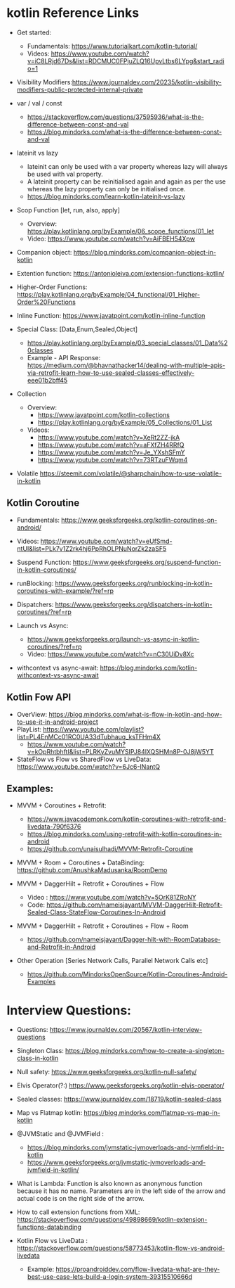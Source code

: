 # kotlin Reference Links

- Get started:
  - Fundamentals: https://www.tutorialkart.com/kotlin-tutorial/
  - Videos: https://www.youtube.com/watch?v=iC8LRjd67Ds&list=RDCMUC0FPjuZLQ16UpvLtbs6LYpg&start_radio=1

- Visibility Modifiers:https://www.journaldev.com/20235/kotlin-visibility-modifiers-public-protected-internal-private
  
- var / val / const
  - https://stackoverflow.com/questions/37595936/what-is-the-difference-between-const-and-val
  - https://blog.mindorks.com/what-is-the-difference-between-const-and-val

- lateinit vs lazy
  - lateinit can only be used with a var property whereas lazy will always be used with val property. 
  - A lateinit property can be reinitialised again and again as per the use whereas the lazy property can only be initialised once.
  - https://blog.mindorks.com/learn-kotlin-lateinit-vs-lazy
  
- Scop Function [let, run, also, apply]
  - Overview: https://play.kotlinlang.org/byExample/06_scope_functions/01_let
  - Video: https://www.youtube.com/watch?v=AiFBEH54Xpw  

- Companion object: https://blog.mindorks.com/companion-object-in-kotlin  
- Extention function: https://antonioleiva.com/extension-functions-kotlin/
- Higher-Order Functions: https://play.kotlinlang.org/byExample/04_functional/01_Higher-Order%20Functions
- Inline Function: https://www.javatpoint.com/kotlin-inline-function

- Special Class: [Data,Enum,Sealed,Object]
  - https://play.kotlinlang.org/byExample/03_special_classes/01_Data%20classes
  - Example - API Response: https://medium.com/@bhavnathacker14/dealing-with-multiple-apis-via-retrofit-learn-how-to-use-sealed-classes-effectively-eee01b2bff45
  
- Collection
  - Overview: 
    - https://www.javatpoint.com/kotlin-collections
    - https://play.kotlinlang.org/byExample/05_Collections/01_List
  - Videos:
    - https://www.youtube.com/watch?v=XeRt2ZZ-jkA
    - https://www.youtube.com/watch?v=aFXfZH4RRfQ
    - https://www.youtube.com/watch?v=Je_YXshSFmY
    - https://www.youtube.com/watch?v=73RTzuFWqm4
  
 - Volatile	https://steemit.com/volatile/@sharpchain/how-to-use-volatile-in-kotlin
  
## Kotlin Coroutine
  - Fundamentals: https://www.geeksforgeeks.org/kotlin-coroutines-on-android/
  - Videos: https://www.youtube.com/watch?v=eUfSmd-ntUI&list=PLk7v1Z2rk4hj6PpRhOLPNuNorZk2zaSF5
   
- Suspend Function: https://www.geeksforgeeks.org/suspend-function-in-kotlin-coroutines/
   
- runBlocking: https://www.geeksforgeeks.org/runblocking-in-kotlin-coroutines-with-example/?ref=rp
   
- Dispatchers: https://www.geeksforgeeks.org/dispatchers-in-kotlin-coroutines/?ref=rp
   
- Launch vs Async: 
     - https://www.geeksforgeeks.org/launch-vs-async-in-kotlin-coroutines/?ref=rp
     - Video: https://www.youtube.com/watch?v=nC30UiDv8Xc

- withcontext vs async-await: https://blog.mindorks.com/kotlin-withcontext-vs-async-await
     
## Kotlin Fow API
- OverView: https://blog.mindorks.com/what-is-flow-in-kotlin-and-how-to-use-it-in-android-project
- PlayList: https://www.youtube.com/playlist?list=PL4EnMCc01RC0UA33dTubhauq_ksTFHm4X
  - https://www.youtube.com/watch?v=kOpRhtbhftI&list=PLRKyZvuMYSIPJ84lXQSHMn8P-0J8jW5YT
- StateFlow vs Flow vs SharedFlow vs LiveData: https://www.youtube.com/watch?v=6Jc6-INantQ

## Examples:
  - MVVM + Coroutines + Retrofit: 
    - https://www.javacodemonk.com/kotlin-coroutines-with-retrofit-and-livedata-790f6376
    - https://blog.mindorks.com/using-retrofit-with-kotlin-coroutines-in-android
    - https://github.com/unaisulhadi/MVVM-Retrofit-Coroutine
        
  - MVVM + Room + Coroutines + DataBinding: https://github.com/AnushkaMadusanka/RoomDemo

- MVVM + DaggerHilt + Retrofit + Coroutines + Flow
    - Video : https://www.youtube.com/watch?v=5OrK81ZRoNY
    - Code: https://github.com/nameisjayant/MVVM-DaggerHilt-Retrofit-Sealed-Class-StateFlow-Coroutines-In-Android

 - MVVM + DaggerHilt + Retrofit + Coroutines + Flow + Room
    - https://github.com/nameisjayant/Dagger-hilt-with-RoomDatabase-and-Retrofit-in-Android     
  
 - Other Operation [Series Network Calls, Parallel Network Calls etc]
    - https://github.com/MindorksOpenSource/Kotlin-Coroutines-Android-Examples


# Interview Questions:

  - Questions: https://www.journaldev.com/20567/kotlin-interview-questions
  
  - Singleton Class: https://blog.mindorks.com/how-to-create-a-singleton-class-in-kotlin
  
  - Null safety: https://www.geeksforgeeks.org/kotlin-null-safety/
  
  - Elvis Operator(?:) https://www.geeksforgeeks.org/kotlin-elvis-operator/
  
  - Sealed classes: https://www.journaldev.com/18719/kotlin-sealed-class
  
  - Map vs Flatmap kotlin: https://blog.mindorks.com/flatmap-vs-map-in-kotlin

  - @JVMStatic and @JVMField : 
     - https://blog.mindorks.com/jvmstatic-jvmoverloads-and-jvmfield-in-kotlin
     - https://www.geeksforgeeks.org/jvmstatic-jvmoverloads-and-jvmfield-in-kotlin/
  
  - What is Lambda: Function is also known as anonymous function because it has no name. Parameters are in the left side of the arrow and actual code is on the right side of the arrow.
  
  - How to call extension functions from XML: https://stackoverflow.com/questions/49898669/kotlin-extension-functions-databinding

- Kotlin Flow vs LiveData : https://stackoverflow.com/questions/58773453/kotlin-flow-vs-android-livedata
  - Example: https://proandroiddev.com/flow-livedata-what-are-they-best-use-case-lets-build-a-login-system-39315510666d




